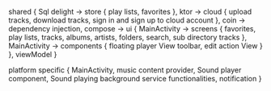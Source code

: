 shared {
    Sql delight -> store {
        play lists,
        favorites
    },
    ktor -> cloud {
        upload tracks,
        download tracks,
        sign in and sign up to cloud account
    },
    coin -> dependency injection,
    compose -> ui {
        MainActivity -> screens {
            favorites,
            play lists,
            tracks,
            albums,
            artists,
            folders,
            search,
            sub directory tracks
        },
        MainActivity -> components {
            floating player View
            toolbar,
            edit action View
        }
    },
    viewModel
}

platform specific {
    MainActivity,
    music content provider,
    Sound player component,
    Sound playing background service functionalities,
    notification
}